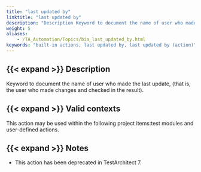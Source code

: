 ```yaml
--- 
title: "last updated by"
linktitle: "last updated by"
description: "Description Keyword to document the name of user who made the last update, (that is, the user who made changes and checked in the result). Valid contexts This action may be used within the following ..."
weight: 5
aliases: 
    - /TA_Automation/Topics/bia_last_updated_by.html
keywords: "built-in actions, last updated by, last updated by (action)"
---
```


## {{< expand >}} Description

Keyword to document the name of user who made the last update, \(that is, the user who made changes and checked in the result\).

## {{< expand >}} Valid contexts

This action may be used within the following project items:test modules and user-defined actions.

## {{< expand >}} Notes

-   This action has been deprecated in TestArchitect 7.




